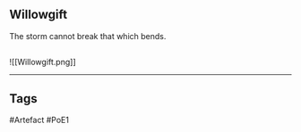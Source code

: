 ## Willowgift
The storm cannot break that which bends.
##
![[Willowgift.png]]

---
## Tags
#Artefact
#PoE1
